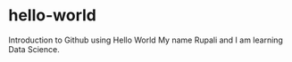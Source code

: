 # hello-world
Introduction to Github using Hello World
My name Rupali and I am learning Data Science. 

